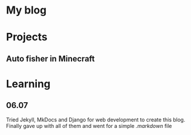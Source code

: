 # My blog

# Projects

## Auto fisher in Minecraft

# Learning

## 06.07
Tried Jekyll, MkDocs and Django for web development to create this blog. Finally gave up with all of them and went for a simple _.markdown_ file
